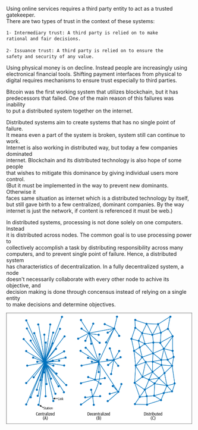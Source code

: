 Using online services requires a third party entity to act as a trusted gatekeeper.  
There are two types of trust in the context of these systems:  

    1- Intermediary trust: A third party is relied on to make
    rational and fair decisions.

    2- Issuance trust: A third party is relied on to ensure the 
    safety and security of any value.

Using physical money is on decline. Instead people are increasingly using  
electronical financial tools. Shifting payment interfaces from physical to  
digital requires mechanisms to ensure trust especially to third parties.  

Bitcoin was the first working system that utilizes blockchain, but it has  
predecessors that failed. One of the main reason of this failures was inability  
to put a distributed system together on the internet.  

Distributed systems aim to create systems that has no single point of failure.  
It means even a part of the system is broken, system still can continue to work.  
Internet is also working in distributed way, but today a few companies dominated  
internet. Blockchain and its distributed technology is also hope of some people   
that wishes to mitigate this dominance by giving individual users more control.  
(But it must be implemented in the way to prevent new dominants. Otherwise it   
faces same situation as internet which is a distributed technology by itself,  
but still gave birth to a few centralized, dominant companies. By the way   
internet is just the network, if content is referenced it must be web.)  

In distributed systems, processing is not done solely on one computers. Instead  
it is distributed across nodes. The common goal is to use processing power to  
collectively accomplish a task by distributing responsibility across many  
computers, and to prevent single point of failure. Hence, a distributed system  
has characteristics of decentralization. In a fully decentralized system, a node  
doesn't necessarily collaborate with every other node to achive its objective, and  
decision making is done through concensus instead of relying on a single entity  
to make decisions and determine objectives.

<img src="network-design.png" width="500">



